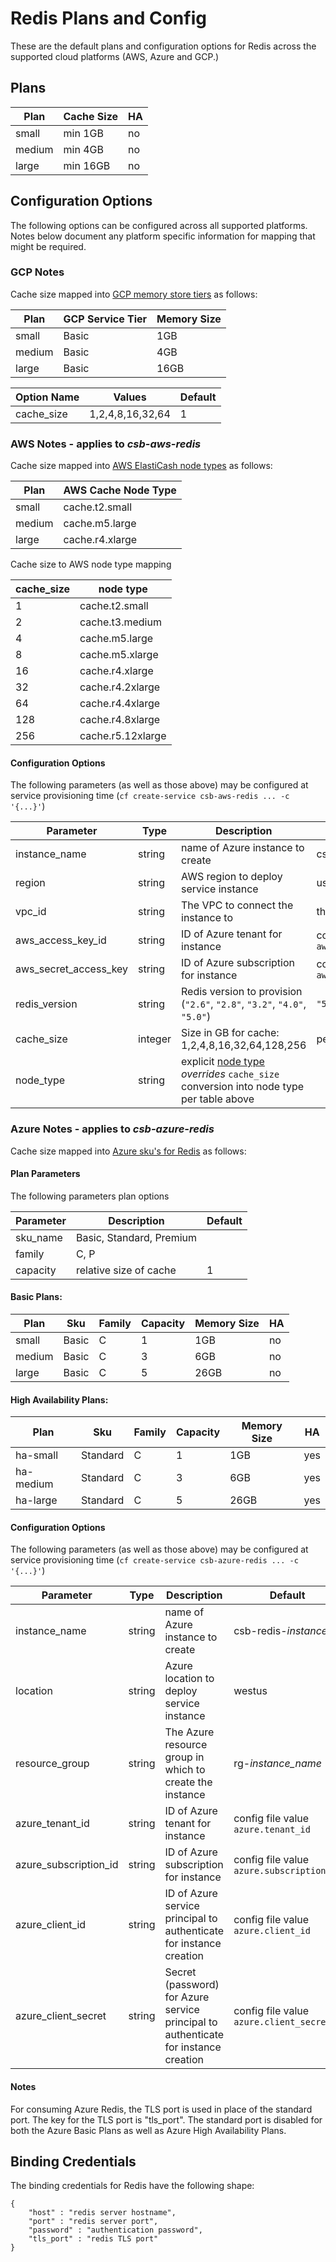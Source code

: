 # Redis Plans and Config
These are the default plans and configuration options for Redis across the supported cloud platforms (AWS, Azure and GCP.)

## Plans

| Plan | Cache Size | HA | 
|------|------------|----|
| small | min 1GB | no |
| medium | min 4GB | no |
| large | min 16GB | no |

## Configuration Options

The following options can be configured across all supported platforms. Notes below document any platform specific information for mapping that might be required.

### GCP Notes
Cache size mapped into [GCP memory store tiers](https://cloud.google.com/memorystore/pricing) as follows:

| Plan | GCP Service Tier | Memory Size |
|------|------------------| ------------|
| small | Basic           | 1GB |
| medium | Basic          | 4GB |
| large | Basic           | 16GB |

| Option Name | Values | Default |
|-------------|--------|---------|
| cache_size  | 1,2,4,8,16,32,64 | 1    |

### AWS Notes - applies to *csb-aws-redis*

Cache size mapped into [AWS ElastiCash node types](https://aws.amazon.com/elasticache/pricing/) as follows:

| Plan | AWS Cache Node Type |
|------|---------------------|
| small | cache.t2.small |
| medium | cache.m5.large |
| large | cache.r4.xlarge |

Cache size to AWS node type mapping

| cache_size | node type |
|------------|-----------|
| 1   |cache.t2.small |
| 2   |cache.t3.medium |
| 4   |cache.m5.large |
| 8   |cache.m5.xlarge |
| 16  |cache.r4.xlarge |
| 32  |cache.r4.2xlarge |
| 64  |cache.r4.4xlarge |
| 128 |cache.r4.8xlarge |
| 256 |cache.r5.12xlarge |

#### Configuration Options

The following parameters (as well as those above) may be configured at service provisioning time (`cf create-service csb-aws-redis ... -c '{...}'`)

| Parameter | Type | Description | Default |
|-----------|------|------|---------|
| instance_name | string | name of Azure instance to create | csb-redis-*instance_id* |
| region  | string | AWS region to deploy service instance | us-west-2 |
| vpc_id | string | The VPC to connect the instance to | the default vpc |
| aws_access_key_id | string | ID of Azure tenant for instance | config file value `aws.access_key_id` |
| aws_secret_access_key | string | ID of Azure subscription for instance | config file value `aws.secret_access_key` |
| redis_version | string | Redis version to provision (`"2.6"`, `"2.8"`, `"3.2"`, `"4.0"`, `"5.0"`) | `"5.0"`|
| cache_size | integer | Size in GB for cache: 1,2,4,8,16,32,64,128,256 | per plan |
| node_type | string | explicit [node type](https://aws.amazon.com/elasticache/pricing/) *overrides* `cache_size` conversion into node type per table above | | 

### Azure Notes - applies to *csb-azure-redis*

Cache size mapped into [Azure sku's for Redis](https://azure.microsoft.com/en-us/pricing/details/cache/) as follows:

#### Plan Parameters

The following parameters plan options

| Parameter | Description | Default |
|-----------|-------------|---------|
| sku_name | Basic, Standard, Premium | |
| family | C, P | |
| capacity | relative size of cache | 1 |

#### Basic Plans:
| Plan | Sku | Family | Capacity | Memory Size | HA | 
|------|--------|-----|------------| ------------| ---- |
| small | Basic | C | 1 | 1GB | no |
| medium | Basic | C | 3 | 6GB | no |
| large | Basic | C | 5 | 26GB | no |

#### High Availability Plans:

| Plan | Sku | Family | Capacity | Memory Size | HA | 
|------|--------|-----|------------| ------------| ---- |
| ha-small | Standard | C | 1 | 1GB | yes |
| ha-medium | Standard | C | 3 | 6GB | yes |
| ha-large | Standard | C | 5 | 26GB | yes |


#### Configuration Options

The following parameters (as well as those above) may be configured at service provisioning time (`cf create-service csb-azure-redis ... -c '{...}'`)

| Parameter | Type | Description | Default |
|-----------|------|------|---------|
| instance_name | string | name of Azure instance to create | csb-redis-*instance_id* |
| location  | string | Azure location to deploy service instance | westus |
| resource_group | string | The Azure resource group in which to create the instance | rg-*instance_name* |
| azure_tenant_id | string | ID of Azure tenant for instance | config file value `azure.tenant_id` |
| azure_subscription_id | string | ID of Azure subscription for instance | config file value `azure.subscription_id` |
| azure_client_id | string | ID of Azure service principal to authenticate for instance creation | config file value `azure.client_id` |
| azure_client_secret | string | Secret (password) for Azure service principal to authenticate for instance creation | config file value `azure.client_secret` |

#### Notes
For consuming Azure Redis, the TLS port is used in place of the standard port.  The key for the TLS port is "tls_port".  The standard port is disabled for both the Azure Basic Plans as well as Azure High Availability Plans.

## Binding Credentials

The binding credentials for Redis have the following shape:

```
{
    "host" : "redis server hostname",
    "port" : "redis server port",
    "password" : "authentication password",
    "tls_port" : "redis TLS port"
}
```

